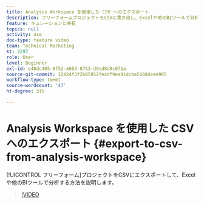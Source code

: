 ```yaml
---
title: Analysis Workspace を使用した CSV へのエクスポート
description: フリーフォームプロジェクトをCSVに書き出し、Excelや他のBIツールで分析する方法を説明します。
feature: キュレーションと共有
topics: null
activity: use
doc-type: feature video
team: Technical Marketing
kt: 2297
role: User
level: Beginner
exl-id: e48dc465-8f52-4663-8753-d9cd8d9c0f1a
source-git-commit: 32424f3f2b05952fe4df9ea91dcbe51684cee905
workflow-type: tm+mt
source-wordcount: '47'
ht-degree: 31%

---
```


# Analysis Workspace を使用した CSV へのエクスポート {#export-to-csv-from-analysis-workspace}

[!UICONTROL フリーフォーム]プロジェクトをCSVにエクスポートして、Excelや他のBIツールで分析する方法を説明します。

>[!VIDEO](https://video.tv.adobe.com/v/24712/?quality=12)
